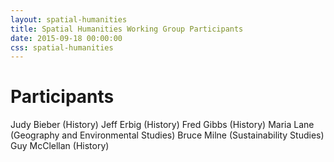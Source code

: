 ```yaml
---
layout: spatial-humanities
title: Spatial Humanities Working Group Participants
date: 2015-09-18 00:00:00
css: spatial-humanities
---
```


# Participants

Judy Bieber (History)
Jeff Erbig (History)
Fred Gibbs (History)
Maria Lane (Geography and Environmental Studies)
Bruce Milne (Sustainability Studies)
Guy McClellan (History)